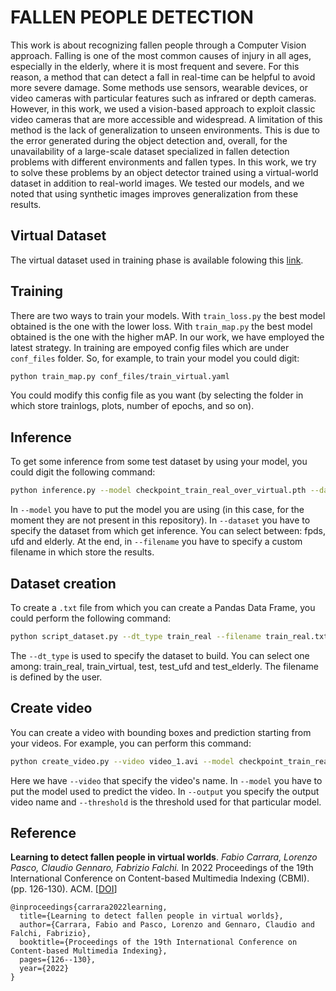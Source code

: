 # FALLEN PEOPLE DETECTION

This work is about recognizing fallen people through a Computer Vision approach. Falling is one of the most common causes of injury in all ages, especially in the elderly, where it is most frequent and severe. For this reason, a method that can detect a fall in real-time can be helpful to avoid more severe damage. Some methods use sensors, wearable devices, or video cameras with particular features such as infrared or depth cameras. However, in this work, we used a vision-based approach to exploit classic video cameras that are more accessible and widespread. A limitation of this method is the lack of generalization to unseen environments. This is due to the error generated during the object detection and, overall, for the unavailability of a large-scale dataset specialized in fallen detection problems with different environments and fallen types. In this work, we try to solve these problems by an object detector trained using a virtual-world dataset in addition to real-world images. We tested our models, and we noted that using synthetic images improves generalization from these results.

## Virtual Dataset
The virtual dataset used in training phase is available folowing this [link](https://zenodo.org/record/6394684#.YkmokChBzDc).

## Training
There are two ways to train your models. With `train_loss.py` the best model obtained is the one with the lower loss. With `train_map.py` the best model obtained is the one with the higher mAP. In our work, we have employed the latest strategy. In training are empoyed config files which are under `conf_files` folder. So, for example, to train your model you could digit:

```bash
python train_map.py conf_files/train_virtual.yaml
```

You could modify this config file as you want (by selecting the folder in which store trainlogs, plots, number of epochs, and so on).

## Inference
To get some inference from some test dataset by using your model, you could digit the following command:

```bash
python inference.py --model checkpoint_train_real_over_virtual.pth --dataset fpds --filename real_over_virtual_finetuned_fpds.txt
```

In `--model` you have to put the model you are using (in this case, for the moment they are not present in this repository). In `--dataset` you have to specify the dataset from which get inference. You can select between: fpds, ufd and elderly. At the end, in `--filename` you have to specify a custom filename in which store the results.

## Dataset creation
To create a `.txt` file from which you can create a Pandas Data Frame, you could perform the following command:

```bash
python script_dataset.py --dt_type train_real --filename train_real.txt
```

The `--dt_type` is used to specify the dataset to build. You can select one among: train_real, train_virtual, test, test_ufd and test_elderly. The filename is defined by the user.

## Create video
You can create a video with bounding boxes and prediction starting from your videos. For example, you can perform this command:

```bash
python create_video.py --video video_1.avi --model checkpoint_train_real_over_virtual.pth --output video_v_th_r.avi --threshold 0.99
```

Here we have `--video` that specify the video's name. In `--model` you have to put the model used to predict the video. In `--output` you specify the output video name and `--threshold` is the threshold used for that particular model.

## Reference
**Learning to detect fallen people in virtual worlds**. *Fabio Carrara, Lorenzo Pasco, Claudio Gennaro, Fabrizio Falchi.* In 2022 Proceedings of the 19th International Conference on Content-based Multimedia Indexing (CBMI). (pp. 126-130). ACM. [[DOI](https://doi.org/10.1145/3549555.3549573)]

```
@inproceedings{carrara2022learning,
  title={Learning to detect fallen people in virtual worlds},
  author={Carrara, Fabio and Pasco, Lorenzo and Gennaro, Claudio and Falchi, Fabrizio},
  booktitle={Proceedings of the 19th International Conference on Content-based Multimedia Indexing},
  pages={126--130},
  year={2022}
}
```
